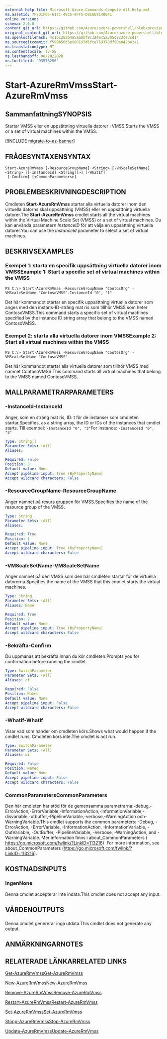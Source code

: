 ```yaml
---
external help file: Microsoft.Azure.Commands.Compute.dll-Help.xml
ms.assetid: 7F7D1F05-617C-4EC5-8FF5-D816E9148841
online version: ''
schema: 2.0.0
content_git_url: https://github.com/Azure/azure-powershell/blob/preview/src/ResourceManager/Compute/Stack/Commands.Compute/help/Start-AzureRmVmss.md
original_content_git_url: https://github.com/Azure/azure-powershell/blob/preview/src/ResourceManager/Compute/Stack/Commands.Compute/help/Start-AzureRmVmss.md
ms.openlocfilehash: 4c1bc282b4a5aa0bf8c324ec523b5c823ce3cd14
ms.sourcegitcommit: f599b50d5e980197d1fca769378df90a842b42a1
ms.translationtype: MT
ms.contentlocale: sv-SE
ms.lasthandoff: 08/20/2020
ms.locfileid: "93578256"
---
```

# <span data-ttu-id="adbce-101">Start-AzureRmVmss</span><span class="sxs-lookup"><span data-stu-id="adbce-101">Start-AzureRmVmss</span></span>

## <span data-ttu-id="adbce-102">Sammanfattning</span><span class="sxs-lookup"><span data-stu-id="adbce-102">SYNOPSIS</span></span>
<span data-ttu-id="adbce-103">Startar VMSS eller en uppsättning virtuella datorer i VMSS.</span><span class="sxs-lookup"><span data-stu-id="adbce-103">Starts the VMSS or a set of virtual machines within the VMSS.</span></span>

[!INCLUDE [migrate-to-az-banner](../../includes/migrate-to-az-banner.md)]

## <span data-ttu-id="adbce-104">FRÅGESYNTAXEN</span><span class="sxs-lookup"><span data-stu-id="adbce-104">SYNTAX</span></span>

```
Start-AzureRmVmss [-ResourceGroupName] <String> [-VMScaleSetName] <String> [[-InstanceId] <String[]>] [-WhatIf]
 [-Confirm] [<CommonParameters>]
```

## <span data-ttu-id="adbce-105">PROBLEMBESKRIVNING</span><span class="sxs-lookup"><span data-stu-id="adbce-105">DESCRIPTION</span></span>
<span data-ttu-id="adbce-106">Cmdleten **Start-AzureRmVmss** startar alla virtuella datorer inom den virtuella datorns skal uppsättning (VMSS) eller en uppsättning virtuella datorer.</span><span class="sxs-lookup"><span data-stu-id="adbce-106">The **Start-AzureRmVmss** cmdlet starts all the virtual machines within the Virtual Machine Scale Set (VMSS) or a set of virtual machines.</span></span>
<span data-ttu-id="adbce-107">Du kan använda parametern *InstanceID* för att välja en uppsättning virtuella datorer.</span><span class="sxs-lookup"><span data-stu-id="adbce-107">You can use the *InstanceId* parameter to select a set of virtual machines.</span></span>

## <span data-ttu-id="adbce-108">BESKRIVS</span><span class="sxs-lookup"><span data-stu-id="adbce-108">EXAMPLES</span></span>

### <span data-ttu-id="adbce-109">Exempel 1: starta en specifik uppsättning virtuella datorer inom VMSS</span><span class="sxs-lookup"><span data-stu-id="adbce-109">Example 1: Start a specific set of virtual machines within the VMSS</span></span>
```
PS C:\> Start-AzureRmVmss -ResourceGroupName "ContosOrg" -VMScaleSetName "ContosoVMSS"-InstanceId "0", "1"
```

<span data-ttu-id="adbce-110">Det här kommandot startar en specifik uppsättning virtuella datorer som anges med den instans-ID-sträng mat ris som tillhör VMSS som heter ContosoVMSS.</span><span class="sxs-lookup"><span data-stu-id="adbce-110">This command starts a specific set of virtual machines specified by the instance ID string array that belong to the VMSS named ContosoVMSS.</span></span>

### <span data-ttu-id="adbce-111">Exempel 2: starta alla virtuella datorer inom VMSS</span><span class="sxs-lookup"><span data-stu-id="adbce-111">Example 2: Start all virtual machines within the VMSS</span></span>
```
PS C:\> Start-AzureRmVmss -ResourceGroupName "ContosOrg" -VMScaleSetName "ContosoVMSS"
```

<span data-ttu-id="adbce-112">Det här kommandot startar alla virtuella datorer som tillhör VMSS med namnet ContosoVMSS.</span><span class="sxs-lookup"><span data-stu-id="adbce-112">This command starts all virtual machines that belong to the VMSS named ContosoVMSS.</span></span>

## <span data-ttu-id="adbce-113">MALLPARAMETRAR</span><span class="sxs-lookup"><span data-stu-id="adbce-113">PARAMETERS</span></span>

### <span data-ttu-id="adbce-114">-InstanceId</span><span class="sxs-lookup"><span data-stu-id="adbce-114">-InstanceId</span></span>
<span data-ttu-id="adbce-115">Anger, som en sträng mat ris, ID: t för de instanser som cmdleten startar.</span><span class="sxs-lookup"><span data-stu-id="adbce-115">Specifies, as a string array, the ID or IDs of the instances that cmdlet starts.</span></span>
<span data-ttu-id="adbce-116">Till exempel: `-InstanceId "0", "3"`</span><span class="sxs-lookup"><span data-stu-id="adbce-116">For instance: `-InstanceId "0", "3"`</span></span>

```yaml
Type: String[]
Parameter Sets: (All)
Aliases: 

Required: False
Position: 3
Default value: None
Accept pipeline input: True (ByPropertyName)
Accept wildcard characters: False
```

### <span data-ttu-id="adbce-117">-ResourceGroupName</span><span class="sxs-lookup"><span data-stu-id="adbce-117">-ResourceGroupName</span></span>
<span data-ttu-id="adbce-118">Anger namnet på resurs gruppen för VMSS.</span><span class="sxs-lookup"><span data-stu-id="adbce-118">Specifies the name of the resource group of the VMSS.</span></span>

```yaml
Type: String
Parameter Sets: (All)
Aliases: 

Required: True
Position: 1
Default value: None
Accept pipeline input: True (ByPropertyName)
Accept wildcard characters: False
```

### <span data-ttu-id="adbce-119">-VMScaleSetName</span><span class="sxs-lookup"><span data-stu-id="adbce-119">-VMScaleSetName</span></span>
<span data-ttu-id="adbce-120">Anger namnet på den VMSS som den här cmdleten startar för de virtuella datorerna.</span><span class="sxs-lookup"><span data-stu-id="adbce-120">Specifies the name of the VMSS that this cmdlet starts the virtual machines.</span></span>

```yaml
Type: String
Parameter Sets: (All)
Aliases: Name

Required: True
Position: 2
Default value: None
Accept pipeline input: True (ByPropertyName)
Accept wildcard characters: False
```

### <span data-ttu-id="adbce-121">-Bekräfta</span><span class="sxs-lookup"><span data-stu-id="adbce-121">-Confirm</span></span>
<span data-ttu-id="adbce-122">Du uppmanas att bekräfta innan du kör cmdleten.</span><span class="sxs-lookup"><span data-stu-id="adbce-122">Prompts you for confirmation before running the cmdlet.</span></span>

```yaml
Type: SwitchParameter
Parameter Sets: (All)
Aliases: cf

Required: False
Position: Named
Default value: None
Accept pipeline input: False
Accept wildcard characters: False
```

### <span data-ttu-id="adbce-123">-WhatIf</span><span class="sxs-lookup"><span data-stu-id="adbce-123">-WhatIf</span></span>
<span data-ttu-id="adbce-124">Visar vad som händer om cmdleten körs.</span><span class="sxs-lookup"><span data-stu-id="adbce-124">Shows what would happen if the cmdlet runs.</span></span> <span data-ttu-id="adbce-125">Cmdleten körs inte.</span><span class="sxs-lookup"><span data-stu-id="adbce-125">The cmdlet is not run.</span></span>

```yaml
Type: SwitchParameter
Parameter Sets: (All)
Aliases: wi

Required: False
Position: Named
Default value: None
Accept pipeline input: False
Accept wildcard characters: False
```

### <span data-ttu-id="adbce-126">CommonParameters</span><span class="sxs-lookup"><span data-stu-id="adbce-126">CommonParameters</span></span>
<span data-ttu-id="adbce-127">Den här cmdleten har stöd för de gemensamma parametrarna:-debug,-ErrorAction,-ErrorVariable,-InformationAction,-InformationVariable,-disvariable,-utbuffer,-PipelineVariable,-verbose,-WarningAction och-WarningVariable.</span><span class="sxs-lookup"><span data-stu-id="adbce-127">This cmdlet supports the common parameters: -Debug, -ErrorAction, -ErrorVariable, -InformationAction, -InformationVariable, -OutVariable, -OutBuffer, -PipelineVariable, -Verbose, -WarningAction, and -WarningVariable.</span></span> <span data-ttu-id="adbce-128">Mer information finns i about_CommonParameters ( https://go.microsoft.com/fwlink/?LinkID=113216) .</span><span class="sxs-lookup"><span data-stu-id="adbce-128">For more information, see about_CommonParameters (https://go.microsoft.com/fwlink/?LinkID=113216).</span></span>

## <span data-ttu-id="adbce-129">KOSTNADS</span><span class="sxs-lookup"><span data-stu-id="adbce-129">INPUTS</span></span>

### <span data-ttu-id="adbce-130">Ingen</span><span class="sxs-lookup"><span data-stu-id="adbce-130">None</span></span>
<span data-ttu-id="adbce-131">Denna cmdlet accepterar inte indata.</span><span class="sxs-lookup"><span data-stu-id="adbce-131">This cmdlet does not accept any input.</span></span>

## <span data-ttu-id="adbce-132">VÄRDEN</span><span class="sxs-lookup"><span data-stu-id="adbce-132">OUTPUTS</span></span>

###  
<span data-ttu-id="adbce-133">Denna cmdlet genererar inga utdata.</span><span class="sxs-lookup"><span data-stu-id="adbce-133">This cmdlet does not generate any output.</span></span>

## <span data-ttu-id="adbce-134">ANMÄRKNINGAR</span><span class="sxs-lookup"><span data-stu-id="adbce-134">NOTES</span></span>

## <span data-ttu-id="adbce-135">RELATERADE LÄNKAR</span><span class="sxs-lookup"><span data-stu-id="adbce-135">RELATED LINKS</span></span>

[<span data-ttu-id="adbce-136">Get-AzureRmVmss</span><span class="sxs-lookup"><span data-stu-id="adbce-136">Get-AzureRmVmss</span></span>](./Get-AzureRmVmss.md)

[<span data-ttu-id="adbce-137">New-AzureRmVmss</span><span class="sxs-lookup"><span data-stu-id="adbce-137">New-AzureRmVmss</span></span>](./New-AzureRmVmss.md)

[<span data-ttu-id="adbce-138">Remove-AzureRmVmss</span><span class="sxs-lookup"><span data-stu-id="adbce-138">Remove-AzureRmVmss</span></span>](./Remove-AzureRmVmss.md)

[<span data-ttu-id="adbce-139">Restart-AzureRmVmss</span><span class="sxs-lookup"><span data-stu-id="adbce-139">Restart-AzureRmVmss</span></span>](./Restart-AzureRmVmss.md)

[<span data-ttu-id="adbce-140">Set-AzureRmVmss</span><span class="sxs-lookup"><span data-stu-id="adbce-140">Set-AzureRmVmss</span></span>](./Set-AzureRmVmss.md)

[<span data-ttu-id="adbce-141">Stopp-AzureRmVmss</span><span class="sxs-lookup"><span data-stu-id="adbce-141">Stop-AzureRmVmss</span></span>](./Stop-AzureRmVmss.md)

[<span data-ttu-id="adbce-142">Update-AzureRmVmss</span><span class="sxs-lookup"><span data-stu-id="adbce-142">Update-AzureRmVmss</span></span>](./Update-AzureRmVmss.md)



